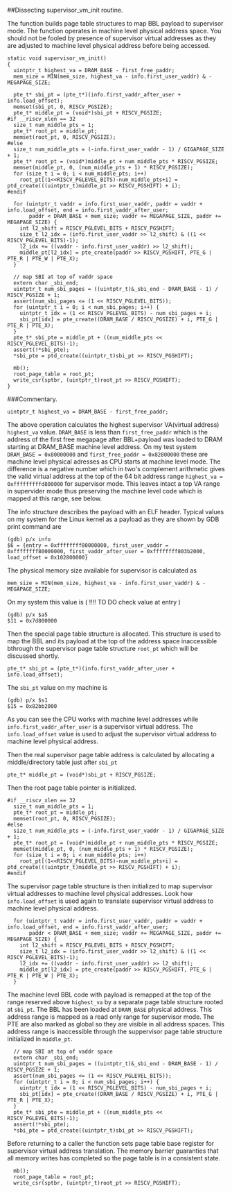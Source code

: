 
##Dissecting supervisor_vm_init routine.

The function builds page table structures to map BBL payload to supervisor mode. The function operates in machine level physical address space. You should not be fooled by presence of supervisor virtual addresses as they are adjusted to machine level physical address before being accessed. 

```
static void supervisor_vm_init()
{
  uintptr_t highest_va = DRAM_BASE - first_free_paddr;
  mem_size = MIN(mem_size, highest_va - info.first_user_vaddr) & -MEGAPAGE_SIZE;

  pte_t* sbi_pt = (pte_t*)(info.first_vaddr_after_user + info.load_offset);
  memset(sbi_pt, 0, RISCV_PGSIZE);
  pte_t* middle_pt = (void*)sbi_pt + RISCV_PGSIZE;
#if __riscv_xlen == 32
  size_t num_middle_pts = 1;
  pte_t* root_pt = middle_pt;
  memset(root_pt, 0, RISCV_PGSIZE);
#else
  size_t num_middle_pts = (-info.first_user_vaddr - 1) / GIGAPAGE_SIZE + 1;
  pte_t* root_pt = (void*)middle_pt + num_middle_pts * RISCV_PGSIZE;
  memset(middle_pt, 0, (num_middle_pts + 1) * RISCV_PGSIZE);
  for (size_t i = 0; i < num_middle_pts; i++)
    root_pt[(1<<RISCV_PGLEVEL_BITS)-num_middle_pts+i] = ptd_create(((uintptr_t)middle_pt >> RISCV_PGSHIFT) + i);
#endif

  for (uintptr_t vaddr = info.first_user_vaddr, paddr = vaddr + info.load_offset, end = info.first_vaddr_after_user;
       paddr < DRAM_BASE + mem_size; vaddr += MEGAPAGE_SIZE, paddr += MEGAPAGE_SIZE) {
    int l2_shift = RISCV_PGLEVEL_BITS + RISCV_PGSHIFT;
    size_t l2_idx = (info.first_user_vaddr >> l2_shift) & ((1 << RISCV_PGLEVEL_BITS)-1);
    l2_idx += ((vaddr - info.first_user_vaddr) >> l2_shift);
    middle_pt[l2_idx] = pte_create(paddr >> RISCV_PGSHIFT, PTE_G | PTE_R | PTE_W | PTE_X);
  }

  // map SBI at top of vaddr space
  extern char _sbi_end;
  uintptr_t num_sbi_pages = ((uintptr_t)&_sbi_end - DRAM_BASE - 1) / RISCV_PGSIZE + 1;
  assert(num_sbi_pages <= (1 << RISCV_PGLEVEL_BITS));
  for (uintptr_t i = 0; i < num_sbi_pages; i++) {
    uintptr_t idx = (1 << RISCV_PGLEVEL_BITS) - num_sbi_pages + i;
    sbi_pt[idx] = pte_create((DRAM_BASE / RISCV_PGSIZE) + i, PTE_G | PTE_R | PTE_X);
  }
  pte_t* sbi_pte = middle_pt + ((num_middle_pts << RISCV_PGLEVEL_BITS)-1);
  assert(!*sbi_pte);
  *sbi_pte = ptd_create((uintptr_t)sbi_pt >> RISCV_PGSHIFT);

  mb();
  root_page_table = root_pt;
  write_csr(sptbr, (uintptr_t)root_pt >> RISCV_PGSHIFT);
}
```

###Commentary.

```
uintptr_t highest_va = DRAM_BASE - first_free_paddr;
```
The above operation calculates the highest supervisor VA(virtual address) ```highest_va``` value. ```DRAM_BASE``` is less than ```first_free_paddr``` which is the address of the first free megapage after BBL+payload was loaded to DRAM starting at DRAM_BASE machine level address. On my test system ```DRAM_BASE = 0x80000000``` and ```first_free_paddr = 0x82800000``` these are machine level physical adresses as CPU starts at machine level mode. The difference is a negative number which in two's complement arithmetic gives the valid virtual address at the top of the 64 bit address range ```highest_va = 0xfffffffffd800000``` for supervisor mode. This leaves intact a top VA range in supervider mode thus preserving the machine level code which is mapped at this range, see below.

The info structure describes the payload with an ELF header. Typical values on my system for the Linux kernel as a payload as they are shown by GDB print command are
```
(gdb) p/x info
$6 = {entry = 0xffffffff80000000, first_user_vaddr = 0xffffffff80000000, first_vaddr_after_user = 0xffffffff803b2000, load_offset = 0x102800000}
```

The physical memory size available for supervisor is calculated as
```
mem_size = MIN(mem_size, highest_va - info.first_user_vaddr) & -MEGAPAGE_SIZE;
```
On my system this value is ( !!!! TO DO check value at entry )
```
(gdb) p/x $a5
$11 = 0x7d800000
```

Then the special page table structure is allocated. This structure is used to map the BBL and its payload at the top of the address space inaccessible bthrough the supervisor page table structure ```root_pt``` which will be discussed shortly.
```
pte_t* sbi_pt = (pte_t*)(info.first_vaddr_after_user + info.load_offset);
```
The ```sbi_pt``` value on my machine is
```
(gdb) p/x $s1
$15 = 0x82bb2000
```
As you can see the CPU works with machine level addresses while ```info.first_vaddr_after_user``` is a supervisor virtual address. The ```info.load_offset``` value is used to adjust the supervisor virtual address to machine level physical address.

Then the real supervisor page table address is calculated by allocating a middle/directory table just after ```sbi_pt```
```
pte_t* middle_pt = (void*)sbi_pt + RISCV_PGSIZE;
```
Then the root page table pointer is initialized.
```
#if __riscv_xlen == 32
  size_t num_middle_pts = 1;
  pte_t* root_pt = middle_pt;
  memset(root_pt, 0, RISCV_PGSIZE);
#else
  size_t num_middle_pts = (-info.first_user_vaddr - 1) / GIGAPAGE_SIZE + 1;
  pte_t* root_pt = (void*)middle_pt + num_middle_pts * RISCV_PGSIZE;
  memset(middle_pt, 0, (num_middle_pts + 1) * RISCV_PGSIZE);
  for (size_t i = 0; i < num_middle_pts; i++)
    root_pt[(1<<RISCV_PGLEVEL_BITS)-num_middle_pts+i] = ptd_create(((uintptr_t)middle_pt >> RISCV_PGSHIFT) + i);
#endif
```

The supervisor page table structure is then initialized to map supervisor virtual addresses to machine level physical addresses. Look how ```info.load_offset``` is used again to translate supervisor virtual address to machine level physical address.

```
  for (uintptr_t vaddr = info.first_user_vaddr, paddr = vaddr + info.load_offset, end = info.first_vaddr_after_user;
       paddr < DRAM_BASE + mem_size; vaddr += MEGAPAGE_SIZE, paddr += MEGAPAGE_SIZE) {
    int l2_shift = RISCV_PGLEVEL_BITS + RISCV_PGSHIFT;
    size_t l2_idx = (info.first_user_vaddr >> l2_shift) & ((1 << RISCV_PGLEVEL_BITS)-1);
    l2_idx += ((vaddr - info.first_user_vaddr) >> l2_shift);
    middle_pt[l2_idx] = pte_create(paddr >> RISCV_PGSHIFT, PTE_G | PTE_R | PTE_W | PTE_X);
  }
```
The machine level BBL code with payload is remapped at the top of the range reserved above ```highest_va``` by a separate page table structure rooted at ```sbi_pt```. The BBL has been loaded at ```DRAM_BASE``` physical address. This address range is mapped as a read only range for supervisor mode. The PTE are also marked as global so they are visible in all address spaces. This address range is inaccessible through the suppervisor page table structure initialized in ```middle_pt```.

```
  // map SBI at top of vaddr space
  extern char _sbi_end;
  uintptr_t num_sbi_pages = ((uintptr_t)&_sbi_end - DRAM_BASE - 1) / RISCV_PGSIZE + 1;
  assert(num_sbi_pages <= (1 << RISCV_PGLEVEL_BITS));
  for (uintptr_t i = 0; i < num_sbi_pages; i++) {
    uintptr_t idx = (1 << RISCV_PGLEVEL_BITS) - num_sbi_pages + i;
    sbi_pt[idx] = pte_create((DRAM_BASE / RISCV_PGSIZE) + i, PTE_G | PTE_R | PTE_X);
  }
  pte_t* sbi_pte = middle_pt + ((num_middle_pts << RISCV_PGLEVEL_BITS)-1);
  assert(!*sbi_pte);
  *sbi_pte = ptd_create((uintptr_t)sbi_pt >> RISCV_PGSHIFT);
```

Before returning to a caller the function sets page table base register for supervisor virtual address translation. The memory barrier guaranties that all memory writes has completed so the page table is in a consistent state.
```
  mb();
  root_page_table = root_pt;
  write_csr(sptbr, (uintptr_t)root_pt >> RISCV_PGSHIFT);
```
